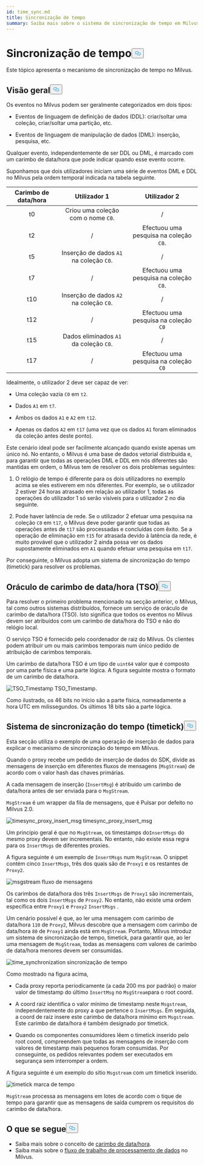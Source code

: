 ```yaml
---
id: time_sync.md
title: Sincronização de tempo
summary: Saiba mais sobre o sistema de sincronização de tempo em Milvus.
---
```

<h1 id="Time-Synchronization" class="common-anchor-header">Sincronização de tempo<button data-href="#Time-Synchronization" class="anchor-icon" translate="no">
      <svg translate="no"
        aria-hidden="true"
        focusable="false"
        height="20"
        version="1.1"
        viewBox="0 0 16 16"
        width="16"
      >
        <path
          fill="#0092E4"
          fill-rule="evenodd"
          d="M4 9h1v1H4c-1.5 0-3-1.69-3-3.5S2.55 3 4 3h4c1.45 0 3 1.69 3 3.5 0 1.41-.91 2.72-2 3.25V8.59c.58-.45 1-1.27 1-2.09C10 5.22 8.98 4 8 4H4c-.98 0-2 1.22-2 2.5S3 9 4 9zm9-3h-1v1h1c1 0 2 1.22 2 2.5S13.98 12 13 12H9c-.98 0-2-1.22-2-2.5 0-.83.42-1.64 1-2.09V6.25c-1.09.53-2 1.84-2 3.25C6 11.31 7.55 13 9 13h4c1.45 0 3-1.69 3-3.5S14.5 6 13 6z"
        ></path>
      </svg>
    </button></h1><p>Este tópico apresenta o mecanismo de sincronização de tempo no Milvus.</p>
<h2 id="Overview" class="common-anchor-header">Visão geral<button data-href="#Overview" class="anchor-icon" translate="no">
      <svg translate="no"
        aria-hidden="true"
        focusable="false"
        height="20"
        version="1.1"
        viewBox="0 0 16 16"
        width="16"
      >
        <path
          fill="#0092E4"
          fill-rule="evenodd"
          d="M4 9h1v1H4c-1.5 0-3-1.69-3-3.5S2.55 3 4 3h4c1.45 0 3 1.69 3 3.5 0 1.41-.91 2.72-2 3.25V8.59c.58-.45 1-1.27 1-2.09C10 5.22 8.98 4 8 4H4c-.98 0-2 1.22-2 2.5S3 9 4 9zm9-3h-1v1h1c1 0 2 1.22 2 2.5S13.98 12 13 12H9c-.98 0-2-1.22-2-2.5 0-.83.42-1.64 1-2.09V6.25c-1.09.53-2 1.84-2 3.25C6 11.31 7.55 13 9 13h4c1.45 0 3-1.69 3-3.5S14.5 6 13 6z"
        ></path>
      </svg>
    </button></h2><p>Os eventos no Milvus podem ser geralmente categorizados em dois tipos:</p>
<ul>
<li><p>Eventos de linguagem de definição de dados (DDL): criar/soltar uma coleção, criar/soltar uma partição, etc.</p></li>
<li><p>Eventos de linguagem de manipulação de dados (DML): inserção, pesquisa, etc.</p></li>
</ul>
<p>Qualquer evento, independentemente de ser DDL ou DML, é marcado com um carimbo de data/hora que pode indicar quando esse evento ocorre.</p>
<p>Suponhamos que dois utilizadores iniciam uma série de eventos DML e DDL no Milvus pela ordem temporal indicada na tabela seguinte.</p>
<table>
<thead>
<tr><th style="text-align:center">Carimbo de data/hora</th><th style="text-align:center">Utilizador 1</th><th style="text-align:center">Utilizador 2</th></tr>
</thead>
<tbody>
<tr><td style="text-align:center">t0</td><td style="text-align:center">Criou uma coleção com o nome <code translate="no">C0</code>.</td><td style="text-align:center">/</td></tr>
<tr><td style="text-align:center">t2</td><td style="text-align:center">/</td><td style="text-align:center">Efectuou uma pesquisa na coleção <code translate="no">C0</code>.</td></tr>
<tr><td style="text-align:center">t5</td><td style="text-align:center">Inserção de dados <code translate="no">A1</code> na coleção <code translate="no">C0</code>.</td><td style="text-align:center">/</td></tr>
<tr><td style="text-align:center">t7</td><td style="text-align:center">/</td><td style="text-align:center">Efectuou uma pesquisa na coleção <code translate="no">C0</code>.</td></tr>
<tr><td style="text-align:center">t10</td><td style="text-align:center">Inserção de dados <code translate="no">A2</code> na coleção <code translate="no">C0</code>.</td><td style="text-align:center">/</td></tr>
<tr><td style="text-align:center">t12</td><td style="text-align:center">/</td><td style="text-align:center">Efectuou uma pesquisa na coleção <code translate="no">C0</code></td></tr>
<tr><td style="text-align:center">t15</td><td style="text-align:center">Dados eliminados <code translate="no">A1</code> da coleção <code translate="no">C0</code>.</td><td style="text-align:center">/</td></tr>
<tr><td style="text-align:center">t17</td><td style="text-align:center">/</td><td style="text-align:center">Efectuou uma pesquisa na coleção <code translate="no">C0</code></td></tr>
</tbody>
</table>
<p>Idealmente, o utilizador 2 deve ser capaz de ver:</p>
<ul>
<li><p>Uma coleção vazia <code translate="no">C0</code> em <code translate="no">t2</code>.</p></li>
<li><p>Dados <code translate="no">A1</code> em <code translate="no">t7</code>.</p></li>
<li><p>Ambos os dados <code translate="no">A1</code> e <code translate="no">A2</code> em <code translate="no">t12</code>.</p></li>
<li><p>Apenas os dados <code translate="no">A2</code> em <code translate="no">t17</code> (uma vez que os dados <code translate="no">A1</code> foram eliminados da coleção antes deste ponto).</p></li>
</ul>
<p>Este cenário ideal pode ser facilmente alcançado quando existe apenas um único nó. No entanto, o Milvus é uma base de dados vetorial distribuída e, para garantir que todas as operações DML e DDL em nós diferentes são mantidas em ordem, o Milvus tem de resolver os dois problemas seguintes:</p>
<ol>
<li><p>O relógio de tempo é diferente para os dois utilizadores no exemplo acima se eles estiverem em nós diferentes. Por exemplo, se o utilizador 2 estiver 24 horas atrasado em relação ao utilizador 1, todas as operações do utilizador 1 só serão visíveis para o utilizador 2 no dia seguinte.</p></li>
<li><p>Pode haver latência de rede. Se o utilizador 2 efetuar uma pesquisa na coleção <code translate="no">C0</code> em <code translate="no">t17</code>, o Milvus deve poder garantir que todas as operações antes de <code translate="no">t17</code> são processadas e concluídas com êxito. Se a operação de eliminação em <code translate="no">t15</code> for atrasada devido à latência da rede, é muito provável que o utilizador 2 ainda possa ver os dados supostamente eliminados em <code translate="no">A1</code> quando efetuar uma pesquisa em <code translate="no">t17</code>.</p></li>
</ol>
<p>Por conseguinte, o Milvus adopta um sistema de sincronização do tempo (timetick) para resolver os problemas.</p>
<h2 id="Timestamp-oracle-TSO" class="common-anchor-header">Oráculo de carimbo de data/hora (TSO)<button data-href="#Timestamp-oracle-TSO" class="anchor-icon" translate="no">
      <svg translate="no"
        aria-hidden="true"
        focusable="false"
        height="20"
        version="1.1"
        viewBox="0 0 16 16"
        width="16"
      >
        <path
          fill="#0092E4"
          fill-rule="evenodd"
          d="M4 9h1v1H4c-1.5 0-3-1.69-3-3.5S2.55 3 4 3h4c1.45 0 3 1.69 3 3.5 0 1.41-.91 2.72-2 3.25V8.59c.58-.45 1-1.27 1-2.09C10 5.22 8.98 4 8 4H4c-.98 0-2 1.22-2 2.5S3 9 4 9zm9-3h-1v1h1c1 0 2 1.22 2 2.5S13.98 12 13 12H9c-.98 0-2-1.22-2-2.5 0-.83.42-1.64 1-2.09V6.25c-1.09.53-2 1.84-2 3.25C6 11.31 7.55 13 9 13h4c1.45 0 3-1.69 3-3.5S14.5 6 13 6z"
        ></path>
      </svg>
    </button></h2><p>Para resolver o primeiro problema mencionado na secção anterior, o Milvus, tal como outros sistemas distribuídos, fornece um serviço de oráculo de carimbo de data/hora (TSO). Isto significa que todos os eventos no Milvus devem ser atribuídos com um carimbo de data/hora do TSO e não do relógio local.</p>
<p>O serviço TSO é fornecido pelo coordenador de raiz do Milvus. Os clientes podem atribuir um ou mais carimbos temporais num único pedido de atribuição de carimbos temporais.</p>
<p>Um carimbo de data/hora TSO é um tipo de <code translate="no">uint64</code> valor que é composto por uma parte física e uma parte lógica. A figura seguinte mostra o formato de um carimbo de data/hora.</p>
<p>
  
   <span class="img-wrapper"> <img translate="no" src="/docs/v2.4.x/assets/TSO_Timestamp.png" alt="TSO_Timestamp" class="doc-image" id="tso_timestamp" />
   </span> <span class="img-wrapper"> <span>TSO_Timestamp</span>. </span></p>
<p>Como ilustrado, os 46 bits no início são a parte física, nomeadamente a hora UTC em milissegundos. Os últimos 18 bits são a parte lógica.</p>
<h2 id="Time-synchronization-system-timetick" class="common-anchor-header">Sistema de sincronização do tempo (timetick)<button data-href="#Time-synchronization-system-timetick" class="anchor-icon" translate="no">
      <svg translate="no"
        aria-hidden="true"
        focusable="false"
        height="20"
        version="1.1"
        viewBox="0 0 16 16"
        width="16"
      >
        <path
          fill="#0092E4"
          fill-rule="evenodd"
          d="M4 9h1v1H4c-1.5 0-3-1.69-3-3.5S2.55 3 4 3h4c1.45 0 3 1.69 3 3.5 0 1.41-.91 2.72-2 3.25V8.59c.58-.45 1-1.27 1-2.09C10 5.22 8.98 4 8 4H4c-.98 0-2 1.22-2 2.5S3 9 4 9zm9-3h-1v1h1c1 0 2 1.22 2 2.5S13.98 12 13 12H9c-.98 0-2-1.22-2-2.5 0-.83.42-1.64 1-2.09V6.25c-1.09.53-2 1.84-2 3.25C6 11.31 7.55 13 9 13h4c1.45 0 3-1.69 3-3.5S14.5 6 13 6z"
        ></path>
      </svg>
    </button></h2><p>Esta secção utiliza o exemplo de uma operação de inserção de dados para explicar o mecanismo de sincronização do tempo em Milvus.</p>
<p>Quando o proxy recebe um pedido de inserção de dados do SDK, divide as mensagens de inserção em diferentes fluxos de mensagens (<code translate="no">MsgStream</code>) de acordo com o valor hash das chaves primárias.</p>
<p>A cada mensagem de inserção (<code translate="no">InsertMsg</code>) é atribuído um carimbo de data/hora antes de ser enviada para o <code translate="no">MsgStream</code>.</p>
<div class="alert note">
  <code translate="no">MsgStream</code> é um wrapper da fila de mensagens, que é Pulsar por defeito no Milvus 2.0.</div>
<p>
  
   <span class="img-wrapper"> <img translate="no" src="/docs/v2.4.x/assets/timesync_proxy_insert_msg.png" alt="timesync_proxy_insert_msg" class="doc-image" id="timesync_proxy_insert_msg" />
   </span> <span class="img-wrapper"> <span>timesync_proxy_insert_msg</span> </span></p>
<p>Um princípio geral é que no <code translate="no">MsgStream</code>, os timestamps do<code translate="no">InsertMsgs</code> do mesmo proxy devem ser incrementais. No entanto, não existe essa regra para os <code translate="no">InsertMsgs</code> de diferentes proxies.</p>
<p>A figura seguinte é um exemplo de <code translate="no">InsertMsgs</code> num <code translate="no">MsgStream</code>. O snippet contém cinco <code translate="no">InsertMsgs</code>, três dos quais são de <code translate="no">Proxy1</code> e os restantes de <code translate="no">Proxy2</code>.</p>
<p>
  
   <span class="img-wrapper"> <img translate="no" src="/docs/v2.4.x/assets/msgstream.png" alt="msgstream" class="doc-image" id="msgstream" />
   </span> <span class="img-wrapper"> <span>fluxo de mensagens</span> </span></p>
<p>Os carimbos de data/hora dos três <code translate="no">InsertMsgs</code> de <code translate="no">Proxy1</code> são incrementais, tal como os dois <code translate="no">InsertMsgs</code> de <code translate="no">Proxy2</code>. No entanto, não existe uma ordem específica entre <code translate="no">Proxy1</code> e <code translate="no">Proxy2</code> <code translate="no">InsertMsgs</code> .</p>
<p>Um cenário possível é que, ao ler uma mensagem com carimbo de data/hora <code translate="no">110</code> de <code translate="no">Proxy2</code>, Milvus descobre que a mensagem com carimbo de data/hora <code translate="no">80</code> de <code translate="no">Proxy1</code> ainda está em <code translate="no">MsgStream</code>. Portanto, Milvus introduz um sistema de sincronização de tempo, timetick, para garantir que, ao ler uma mensagem de <code translate="no">MsgStream</code>, todas as mensagens com valores de carimbo de data/hora menores devem ser consumidas.</p>
<p>
  
   <span class="img-wrapper"> <img translate="no" src="/docs/v2.4.x/assets/time_synchronization.png" alt="time_synchronization" class="doc-image" id="time_synchronization" />
   </span> <span class="img-wrapper"> <span>sincronização de tempo</span> </span></p>
<p>Como mostrado na figura acima,</p>
<ul>
<li><p>Cada proxy reporta periodicamente (a cada 200 ms por padrão) o maior valor de timestamp do último <code translate="no">InsertMsg</code> no <code translate="no">MsgStream</code>para o root coord.</p></li>
<li><p>A coord raiz identifica o valor mínimo de timestamp neste <code translate="no">Msgstream</code>, independentemente do proxy a que pertence o <code translate="no">InsertMsgs</code>. Em seguida, a coord de raiz insere este carimbo de data/hora mínimo em <code translate="no">Msgstream</code>. Este carimbo de data/hora é também designado por timetick.</p></li>
<li><p>Quando os componentes consumidores lêem o timetick inserido pelo root coord, compreendem que todas as mensagens de inserção com valores de timestamp mais pequenos foram consumidas. Por conseguinte, os pedidos relevantes podem ser executados em segurança sem interromper a ordem.</p></li>
</ul>
<p>A figura seguinte é um exemplo do sítio <code translate="no">Msgstream</code> com um timetick inserido.</p>
<p>
  
   <span class="img-wrapper"> <img translate="no" src="/docs/v2.4.x/assets/timetick.png" alt="timetick" class="doc-image" id="timetick" />
   </span> <span class="img-wrapper"> <span>marca de tempo</span> </span></p>
<p><code translate="no">MsgStream</code> processa as mensagens em lotes de acordo com o tique de tempo para garantir que as mensagens de saída cumprem os requisitos do carimbo de data/hora.</p>
<h2 id="Whats-next" class="common-anchor-header">O que se segue<button data-href="#Whats-next" class="anchor-icon" translate="no">
      <svg translate="no"
        aria-hidden="true"
        focusable="false"
        height="20"
        version="1.1"
        viewBox="0 0 16 16"
        width="16"
      >
        <path
          fill="#0092E4"
          fill-rule="evenodd"
          d="M4 9h1v1H4c-1.5 0-3-1.69-3-3.5S2.55 3 4 3h4c1.45 0 3 1.69 3 3.5 0 1.41-.91 2.72-2 3.25V8.59c.58-.45 1-1.27 1-2.09C10 5.22 8.98 4 8 4H4c-.98 0-2 1.22-2 2.5S3 9 4 9zm9-3h-1v1h1c1 0 2 1.22 2 2.5S13.98 12 13 12H9c-.98 0-2-1.22-2-2.5 0-.83.42-1.64 1-2.09V6.25c-1.09.53-2 1.84-2 3.25C6 11.31 7.55 13 9 13h4c1.45 0 3-1.69 3-3.5S14.5 6 13 6z"
        ></path>
      </svg>
    </button></h2><ul>
<li>Saiba mais sobre o conceito de <a href="/docs/pt/v2.4.x/timestamp.md">carimbo de data/hora</a>.</li>
<li>Saiba mais sobre o <a href="/docs/pt/v2.4.x/data_processing.md">fluxo de trabalho de processamento de dados</a> no Milvus.</li>
</ul>
